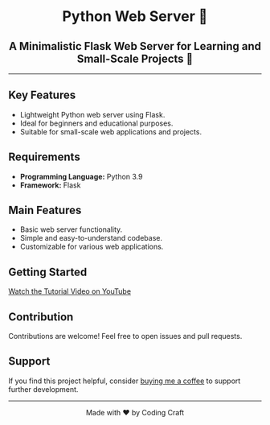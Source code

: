 <h1 align="center">Python Web Server 🐍</h1>

<h2 align="center">A Minimalistic Flask Web Server for Learning and Small-Scale Projects 🚀</h2>

---

## Key Features

- Lightweight Python web server using Flask.
- Ideal for beginners and educational purposes.
- Suitable for small-scale web applications and projects.

## Requirements

- **Programming Language:** Python 3.9
- **Framework:** Flask

## Main Features

- Basic web server functionality.
- Simple and easy-to-understand codebase.
- Customizable for various web applications.

## Getting Started

[Watch the Tutorial Video on YouTube](#) <!-- Add your YouTube video link here -->

## Contribution

Contributions are welcome! Feel free to open issues and pull requests.

## Support

If you find this project helpful, consider [buying me a coffee](#) to support further development.

---

<p align="center">Made with ❤️ by Coding Craft</p>
